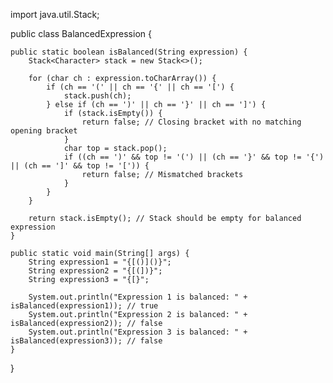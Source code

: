 import java.util.Stack;

public class BalancedExpression {

    public static boolean isBalanced(String expression) {
        Stack<Character> stack = new Stack<>();

        for (char ch : expression.toCharArray()) {
            if (ch == '(' || ch == '{' || ch == '[') {
                stack.push(ch);
            } else if (ch == ')' || ch == '}' || ch == ']') {
                if (stack.isEmpty()) {
                    return false; // Closing bracket with no matching opening bracket
                }
                char top = stack.pop();
                if ((ch == ')' && top != '(') || (ch == '}' && top != '{') || (ch == ']' && top != '[')) {
                    return false; // Mismatched brackets
                }
            }
        }

        return stack.isEmpty(); // Stack should be empty for balanced expression
    }

    public static void main(String[] args) {
        String expression1 = "{[()]()}";
        String expression2 = "{[(])}";
        String expression3 = "{[}";

        System.out.println("Expression 1 is balanced: " + isBalanced(expression1)); // true
        System.out.println("Expression 2 is balanced: " + isBalanced(expression2)); // false
        System.out.println("Expression 3 is balanced: " + isBalanced(expression3)); // false
    }
}

